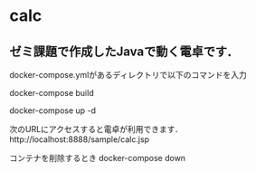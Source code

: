# calc

## ゼミ課題で作成したJavaで動く電卓です．

docker-compose.ymlがあるディレクトリで以下のコマンドを入力

docker-compose build

docker-compose up -d

次のURLにアクセスすると電卓が利用できます．
http://localhost:8888/sample/calc.jsp

コンテナを削除するとき
docker-compose down
